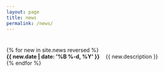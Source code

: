 ```yaml
---
layout: page
title: news
permalink: /news/
---
```


<div class="news-grid" style="padding-top: 25px; display: grid; column-gap: 16px; grid-template-columns: fit-content(250px) auto;">
  {% for new in site.news reversed %}
    <div style="grid-column-start: 1;grid-column-end: 2;">
        <strong>{{ new.date | date: '%B %-d, %Y' }}</strong>
    </div>
    <div style="grid-column-start: 2;grid-column-end: 3; ">
        {{ new.description }}
    </div>
  {% endfor %}
</div>
